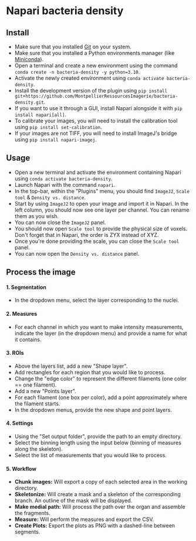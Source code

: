 # Napari bacteria density

## Install

- Make sure that you installed [Git](https://git-scm.com/downloads) on your system.
- Make sure that you installed a Python environments manager (like [Miniconda](https://repo.anaconda.com/miniconda/)).
- Open a terminal and create a new environment using the command `conda create -n bacteria-density -y python=3.10`.
- Activate the newly created environment using `conda activate bacteria-density`.
- Install the development version of the plugin using `pip install git+https://github.com/MontpellierRessourcesImagerie/bacteria-density.git`.
- If you want to use it through a GUI, install Napari alongside it with `pip install napari[all]`.
- To calibrate your images, you will need to install the calibration tool using `pip install set-calibration`.
- If your images are not TIFF, you will need to install ImageJ's bridge using `pip install napari-imagej`.

## Usage

- Open a new terminal and activate the environment containing Napari using `conda activate bacteria-density`.
- Launch Napari with the command `napari`.
- In the top-bar, within the "Plugins" menu, you should find `ImageJ2`, `Scale tool` & `Density vs. distance`.
- Start by using `ImageJ2` to open your image and import it in Napari. In the left column, you should now see one layer per channel. You can rename them as you wish.
- You can now close the `ImageJ2` panel.
- You should now open `Scale tool` to provide the physical size of voxels. Don't forget that in Napari, the order is ZYX instead of XYZ.
- Once you're done providing the scale, you can close the `Scale tool` panel.
- You can now open the `Density vs. distance` panel.

## Process the image

#### 1. Segmentation

- In the dropdown menu, select the layer corresponding to the nuclei.

#### 2. Measures

- For each channel in which you want to make intensity measurements, indicate the layer (in the dropdown menu) and provide a name for what it contains.

#### 3. ROIs

- Above the layers list, add a new "Shape layer".
- Add rectangles for each region that you would like to process.
- Change the "edge color" to represent the different filaments (one color == one filament).
- Add a new "Points layer".
- For each filament (one box per color), add a point approximately where the filament starts.
- In the dropdown menus, provide the new shape and point layers.

#### 4. Settings

- Using the "Set output folder", provide the path to an empty directory.
- Select the binning length using the input below (binning of measures along the skeleton).
- Select the list of measurements that you would like to process.

#### 5. Workflow

- **Chunk images:** Will export a copy of each selected area in the working directory.
- **Skeletonize:** Will create a mask and a skeleton of the corresponding branch. An outline of the mask will be displayed.
- **Make medial path:** Will process the path over the organ and assemble the fragments.
- **Measure:** Will perform the measures and export the CSV.
- **Create Plots:** Export the plots as PNG with a dashed-line between segments.

